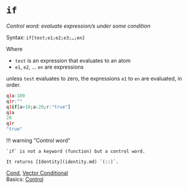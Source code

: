 # `if`




_Control word: evaluate expression/s under some condition_

Syntax: `if[test;e1;e2;e3;…;en]` 

Where

-   `test` is an expression that evaluates to an atom
-   `e1`, `e2`, … `en` are expressions

unless `test` evaluates to zero, the expressions `e1` to `en` are evaluated, in order.

```q
q)a:100
q)r:""
q)if[a>10;a:20;r:"true"]
q)a
20
q)r
"true"
```

!!! warning "Control word"

    `if` is not a keyword (function) but a control word.

    It returns [Identity](identity.md) `(::)`.


<i class="far fa-hand-point-right"></i>
[Cond](cond.md), [Vector Conditional](vector-conditional.md)  
Basics: [Control](../basics/control.md) 
